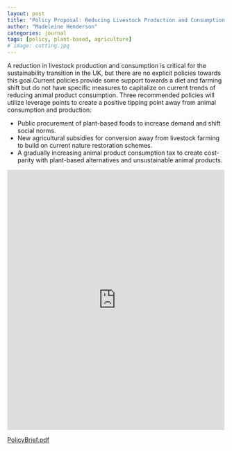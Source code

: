 ```yaml
---
layout: post
title: "Policy Proposal: Reducing Livestock Production and Consumption in the UK"
author: "Madeleine Henderson"
categories: journal
tags: [policy, plant-based, agriculture]
# image: cutting.jpg
---
```


A reduction in livestock production and consumption is critical for the sustainability transition in the UK, but there are no explicit policies towards this goal.Current policies provide some support towards a diet and farming shift but do not have specific measures to capitalize on current trends of reducing animal product consumption. Three recommended policies will utilize leverage points to create a positive tipping point away from animal consumption and production:
* Public procurement of plant-based foods to increase demand and shift social norms.
* New agricultural subsidies for conversion away from livestock farming to build on current nature restoration schemes.
* A gradually increasing animal product consumption tax to create cost-parity with plant-based alternatives and unsustainable animal products. 

<embed src="https://ml-henderson.github.io/assets/files/Livestock_policy_proposal.pdf"
    type="application/pdf" 
    width="500"
    height="600"/>

[PolicyBrief.pdf](../assets/files/Livestock_policy_proposal.pdf)

